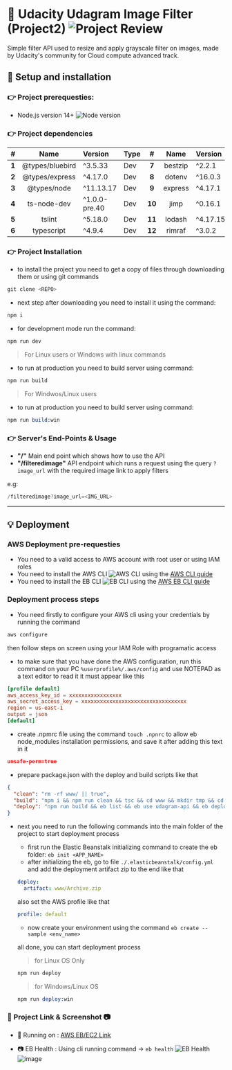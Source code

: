 # :rocket: Udacity Udagram Image Filter (Project2) ![Project Review](https://img.shields.io/badge/Review-PASSED-greensvg)

Simple filter API used to resize and apply grayscale filter on images, made by Udacity's community for Cloud compute advanced track.

## :book: Setup and installation

### :point_right: Project prerequesties:
  - Node.js version 14+ ![Node version](https://img.shields.io/badge/Node.js%20-%20v%2014+-greensvg)

### :point_right: Project dependencies

|# | Name | Version | Type | #| Name | Version | Type |
|:---:|:---:| :--- | :--- | :---: |:---:| :--- | :--- |
|**1** | @types/bluebird | ^3.5.33 | Dev |**7** | bestzip | ^2.2.1 | Dep |
|**2**| @types/express | ^4.17.0 | Dev | **8** | dotenv | ^16.0.3 | Dep |
|**3**| @types/node | ^11.13.17 | Dev | **9** | express | ^4.17.1 | Dep |
|**4**| ts-node-dev | ^1.0.0-pre.40 | Dev | **10** | jimp | ^0.16.1 | Dep |
|**5**| tslint | ^5.18.0 | Dev | **11** | lodash | ^4.17.15 | Dep |
|**6**| typescript | ^4.9.4 | Dev | **12**  | rimraf | ^3.0.2 | Dep |

### :point_right: Project Installation

- to install the project you need to get a copy of files through downloading them or using git commands
```s
git clone <REPO>
```
- next step after downloading you need to install it using the command:
```s
npm i
```
- for development mode run the command:
```s
npm run dev
```
> For Linux users or Windows with linux commands 

- to run at production you need to build server using command:
```s
npm run build
```
> For Windwos/Linux users

- to run at production you need to build server using command:
```s
npm run build:win
```

### :point_right: Server's End-Points & Usage

- **"/"** Main end point which shows how to use the API
- **"/filteredimage"** API endpoint which runs a request using the query `?image_url` with the required image link to apply filters

e.g:
```s
/filteredimage?image_url=<IMG_URL>
```
---
## :bulb: Deployment 

### AWS Deployment pre-requesties
- You need to a valid access to AWS account with root user or using IAM roles
- You need to install the AWS CLI ![AWS CLI](https://img.shields.io/badge/AWS%20CLI%20-%20Installed-greensvg) using the [AWS CLI guide](https://docs.aws.amazon.com/cli/latest/userguide/getting-started-install.html)
- You need to install the EB CLI ![EB CLI](https://img.shields.io/badge/EB%20CLI%20-%20Installed-greensvg) using the [AWS EB CLI guide](https://docs.aws.amazon.com/elasticbeanstalk/latest/dg/eb-cli3-install.html)

### Deployment process steps
- You need firstly to configure your AWS cli using your credentials by running the command
```s
aws configure
```
then follow steps on screen using your IAM Role with programatic access

- to make sure that you have done the AWS configuration, run this command on your PC `%userprofile%/.aws/config` and use NOTEPAD as a text editor to read it 
it must appear like this
```conf
[profile default]
aws_access_key_id = xxxxxxxxxxxxxxxxx
aws_secret_access_key = xxxxxxxxxxxxxxxxxxxxxxxxxxxxxxxxxx
region = us-east-1
output = json
[default]
```
- create .npmrc file using the command `touch .npnrc` to allow eb node_modules installation permissions, and save it after adding this text in it
```json
unsafe-perm=true
```
- prepare package.json with the deploy and build scripts like that
```json
{
  "clean": "rm -rf www/ || true",
  "build": "npm i && npm run clean && tsc && cd www && mkdir tmp && cd .. && cp -R .elasticbeanstalk www/.elasticbeanstalk && cp .npmrc www/.npmrc && cp package.json www/package.json && cd www && zip -r Archive.zip . && cd ..",
  "deploy": "npm run build && eb list && eb use udagram-api && eb deploy && eb setenv PORT=8080",
}
```
- next you need to run the following commands into the main folder of the project to start deployment process
  - first run the Elastic Beanstalk initializing command to create the eb folder: `eb init <APP_NAME>`
  - after initializing the eb, go to file `./.elasticbeanstalk/config.yml` and add the deployment artifact zip to the end like that
  ```yml
  deploy:
    artifact: www/Archive.zip
  ```
  also set the AWS profile like that
  ```yml
  profile: default
  ```
  - now create your environment using the command `eb create --sample <env_name>`

  all done, you can start deployment process 

  > for Linux OS Only
  ```s
  npm run deploy
  ```
  > for Windows/Linux OS
  ```s
  npm run deploy:win
  ```

### :link: Project Link & Screenshot :camera:

- :link: Running on : [AWS EB/EC2 Link](http://udagram-api.eba-wsgpqwxv.us-east-1.elasticbeanstalk.com/)


- :camera: EB Health : Using cli running command -> `eb health` ![EB Health](https://img.shields.io/badge/EB%20Health-%20OK-greensvg)
![image](https://user-images.githubusercontent.com/76433966/207643700-f5620bc5-1392-48cb-9e90-aba89060b8fa.png)
